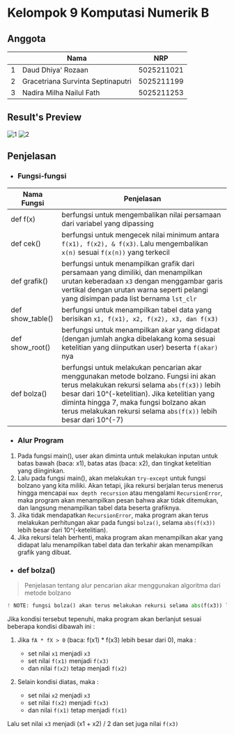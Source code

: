 # Kelompok 9 Komputasi Numerik B

## Anggota

|     | Nama                              | NRP        |
| --- | --------------------------------- | ---------- |
| 1   | Daud Dhiya' Rozaan                | 5025211021 |
| 2   | Gracetriana Survinta Septinaputri | 5025211199 |
| 3   | Nadira Milha Nailul Fath          | 5025211253 |

## **Result's Preview**
![1](https://user-images.githubusercontent.com/90663569/197921542-dc4943e9-a103-4317-8146-f26d7bffba60.png)
![2](https://user-images.githubusercontent.com/90663569/197921547-3d0f75f0-2dc2-458a-8702-5b271b89cef3.png)

## Penjelasan

- ### Fungsi-fungsi

Nama Fungsi       | Penjelasan                 |
----------------- | -------------------------- |
def f(x)          | berfungsi untuk mengembalikan nilai persamaan dari variabel yang dipassing |
def cek()         | berfungsi untuk mengecek nilai minimum antara `f(x1), f(x2), & f(x3)`. Lalu mengembalikan `x(n)` sesuai `f(x(n))` yang terkecil |
def grafik()      | berfungsi untuk menampilkan grafik dari persamaan yang dimiliki, dan menampilkan urutan keberadaan `x3` dengan menggambar garis vertikal dengan urutan warna seperti pelangi yang disimpan pada list bernama `lst_clr` |
def show_table()  | berfungsi untuk menampilkan tabel data yang berisikan ```x1, f(x1), x2, f(x2), x3, dan f(x3)``` |
def show_root()   | berfungsi untuk menampilkan akar yang didapat (dengan jumlah angka dibelakang koma sesuai ketelitian yang diinputkan user) beserta `f(akar)` nya |
def bolza()       | berfungsi untuk melakukan pencarian akar menggunakan metode bolzano. Fungsi ini akan terus melakukan rekursi selama `abs(f(x3))` lebih besar dari 10^(-ketelitian). Jika ketelitian yang diminta hingga 7, maka fungsi bolzano akan terus melakukan rekursi selama `abs(f(x))` lebih besar dari 10^(-7)

- ### Alur Program

1. Pada fungsi main(), user akan diminta untuk melakukan inputan untuk batas bawah (baca: x1), batas atas (baca: x2), dan tingkat ketelitian yang diinginkan.
2. Lalu pada fungsi main(), akan melakukan `try-except` untuk fungsi bolzano yang kita miliki. Akan tetapi, jika rekursi berjalan terus menerus hingga mencapai `max depth recursion` atau mengalami `RecursionError`, maka program akan menampilkan pesan bahwa akar tidak ditemukan, dan langsung menampilkan tabel data beserta grafiknya.
3. Jika tidak mendapatkan `RecursionError`, maka program akan terus melakukan perhitungan akar pada fungsi `bolza()`, selama `abs(f(x3))` lebih besar dari 10^(-ketelitian).
4. Jika rekursi telah berhenti, maka program akan menampilkan akar yang didapat lalu menampilkan tabel data dan terkahir akan menampilkan grafik yang dibuat.

- ### def bolza()

> Penjelasan tentang alur pencarian akar menggunakan algoritma dari metode bolzano

```py
! NOTE: fungsi bolza() akan terus melakukan rekursi selama abs(f(x3)) lebih besar dari 10^(-ketelitian). 
```

Jika kondisi tersebut tepenuhi, maka program akan berlanjut sesuai beberapa kondisi dibawah ini :

1. Jika `fA * fX > 0` (baca: f(x1) * f(x3) lebih besar dari 0), maka :

    - set nilai `x1` menjadi `x3`
    - set nilai `f(x1)` menjadi `f(x3)`
    - dan nilai `f(x2)` tetap menjadi `f(x2)`

2. Selain kondisi diatas, maka :

    - set nilai `x2` menjadi `x3`
    - set nilai `f(x2)` menjadi `f(x3)`
    - dan nilai `f(x1)` tetap menjadi `f(x1)`

Lalu set nilai `x3` menjadi (x1 + x2) / 2 dan set juga nilai `f(x3)`
